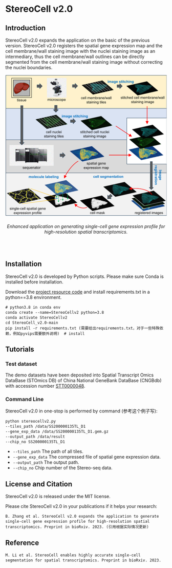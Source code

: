 # StereoCell v2.0

## Introduction
StereoCell v2.0 expands the application on the basic of the previous version. StereoCell v2.0 registers the spatial gene expression map and the cell membrane/wall staining image with the nuclei staining image as an intermediary, thus the cell membrane/wall outlines can be directly segmented from the cell membrane/wall staining image without correcting the nuclei boundaries.

<div align="center">
  <img src="docs/main_figure.png" width=567>
    <h6>
      Enhanced application on generating single-cell gene expression profile for high-resolution spatial transcriptomics.
    </h6>
</div>
<br>

## Installation
StereoCell v2.0 is developed by Python scripts. Please make sure Conda is installed before installation.

Download the [project resource code](https://codeload.github.com/STOmics/StereoCell_v2.0/zip/refs/heads/main) and install requirements.txt in a python==3.8 environment.

```text
# python3.8 in conda env
conda create --name=StereoCellv2 python=3.8
conda activate StereoCellv2
cd StereoCell_v2.0-main
pip install -r requirements.txt (需要给出requirements.txt，对于一些特殊依赖，例如pyvips需要额外说明)  # install
```

## Tutorials

### Test dataset
The demo datasets have been deposited into Spatial Transcript Omics DataBase (STOmics DB) of China National GeneBank DataBase (CNGBdb) with accession number [STT0000048](https://db.cngb.org/stomics/project/STT0000048).

### Command Line
StereoCell v2.0 in one-stop is performed by command (参考这个例子写):

```text
python stereocellv2.py
--tiles_path /data/SS200000135TL_D1
--gene_exp_data /data/SS200000135TL_D1.gem.gz
--output_path /data/result
--chip_no SS200000135TL_D1
```

* ```--tiles_path```  The path of all tiles.
* ```--gene_exp_data``` The compressed file of spatial gene expression data.
* ```--output_path``` The output path.
* ```--chip_no``` Chip number of the Stereo-seq data.

## License and Citation
StereoCell v2.0 is released under the MIT license.

Please cite StereoCell v2.0 in your publications if it helps your research:

```text
B. Zhang et al. StereoCell v2.0 expands the application to generate single-cell gene expression profile for high-resolution spatial transcriptomics. Preprint in bioRxiv. 2023. (引用根据实际情况更新)
```

## Reference
```text
M. Li et al. StereoCell enables highly accurate single-cell segmentation for spatial transcriptomics. Preprint in bioRxiv. 2023.
```
